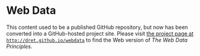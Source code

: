 # Web Data

This content used to be a published GitHub repository, but now has been converted into a GitHub-hosted project site. Please visit [the project page at `http://dret.github.io/webdata`](http://dret.github.io/webdata) to find the Web version of *The Web Data Principles*.

